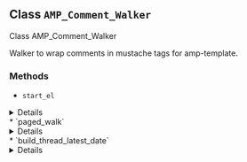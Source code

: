## Class `AMP_Comment_Walker`

Class AMP_Comment_Walker

Walker to wrap comments in mustache tags for amp-template.

### Methods
* `start_el`

<details>

```php
public start_el( $output, $comment, $depth, $args = array(), $id )
```

Starts the element output.


</details>
* `paged_walk`

<details>

```php
public paged_walk( $elements, $max_depth, $page_num, $per_page, $args )
```

Output amp-list template code and place holder for comments.


</details>
* `build_thread_latest_date`

<details>

```php
protected build_thread_latest_date( $elements, $time, $is_child = false )
```

Find the timestamp of the latest child comment of a thread to set the updated time.


</details>
